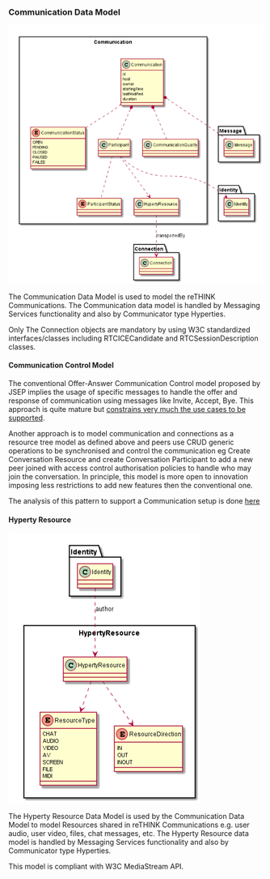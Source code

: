 ### Communication Data Model

![Communication Data Object Model](Communication-Data-Object-Model.png)

The Communication Data Model is used to model the reTHINK Communications. The Communication data model is handled by Messaging Services functionality and also by Communicator type Hyperties.

Only The Connection objects are mandatory by using W3C standardized interfaces/classes including RTCICECandidate and RTCSessionDescription classes.

#### Communication Control Model

The conventional Offer-Answer Communication Control model proposed by JSEP implies the usage of specific messages to handle the offer and response of communication using messages like Invite, Accept, Bye. This approach is quite mature but [constrains very much the use cases to be supported](http://blog.webrtc.is/2013/03/06/sdp-the-webrtc-boat-anchor/).

Another approach is to model communication and connections as a resource tree model as defined above and peers use CRUD generic operations to be synchronised and control the communication eg Create Conversation Resource and create Conversation Participant to add a new peer joined with access control authorisation policies to handle who may join the conversation. In principle, this model is more open to innovation imposing less restrictions to add new features then the conventional one.

The analysis of this pattern to support a Communication setup is done [here](data-synch-communication-model.md)

#### Hyperty Resource

![Hyperty Resource Data Object Model](Hyperty-Resource-Data-Object-Model.png)

The Hyperty Resource Data Model is used by the Communication Data Model to model Resources shared in reTHINK Communications e.g. user audio, user video, files, chat messages, etc. The Hyperty Resource data model is handled by Messaging Services functionality and also by Communicator type Hyperties.

This model is compliant with W3C MediaStream API.
